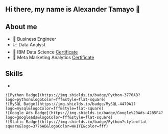 ## Hi there, my name is Alexander Tamayo 👋

## About me
- 💼 Business Engineer
- 📈 Data Analyst
- 📑 IBM Data Science [Certificate](https://www.coursera.org/account/accomplishments/professional-cert/X9DPFL4EARQC?utm_source=link&utm_medium=certificate&utm_content=cert_image&utm_campaign=sharing_cta&utm_product=prof)
- 📱 Meta Marketing Analytics [Certificate](https://www.coursera.org/account/accomplishments/professional-cert/Y6QDLHD7PWFK?utm_source=link&utm_medium=certificate&utm_content=cert_image&utm_campaign=sharing_cta&utm_product=prof)

## Skills
*
  
    ![Python Badge](https://img.shields.io/badge/Python-3776AB?logo=python&logoColor=fff&style=flat-square)
    ![MySQL Badge](https://img.shields.io/badge/MySQL-4479A1?logo=mysql&logoColor=fff&style=flat-square)
    ![Google Ads Badge](https://img.shields.io/badge/Google%20Ads-4285F4?logo=googleads&logoColor=fff&style=flat-square)
    ![Static Badge](https://img.shields.io/badge/Python?style=flat-square&logo=3776AB&logoColor=WHITE&color=fff)
